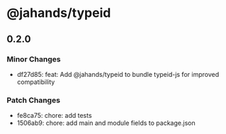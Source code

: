 # @jahands/typeid

## 0.2.0

### Minor Changes

- df27d85: feat: Add @jahands/typeid to bundle typeid-js for improved compatibility

### Patch Changes

- fe8ca75: chore: add tests
- 1506ab9: chore: add main and module fields to package.json
